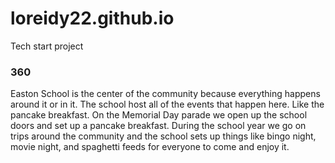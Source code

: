 # loreidy22.github.io
Tech start project

### 360

<script src='//vizor.io/static/scripts/vizor-360-embed.js' data-vizorurl='//vizor.io/embed/loreidy22/pancake-feed'></script>

Easton School is the center of the community because everything happens around it or in it. The school host all of the events that happen here. Like the pancake breakfast. On the Memorial Day parade we open up the school doors and set up a pancake breakfast. During the school year we go on trips around the community and the school sets up things like bingo night, movie night, and spaghetti feeds for everyone to come and enjoy it. 
